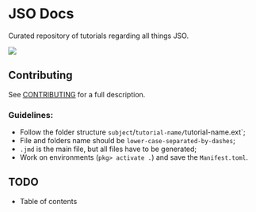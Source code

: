 # JSO Docs

Curated repository of tutorials regarding all things JSO.

[![](https://img.shields.io/badge/docs-stable-3f51b5.svg)](https://JuliaSmoothOptimizers.github.io)

## Contributing

See [CONTRIBUTING](CONTRIBUTING.md) for a full description.

### Guidelines:

- Follow the folder structure `subject`/`tutorial-name/`tutorial-name.ext`;
- File and folders name should be `lower-case-separated-by-dashes`;
- `.jmd` is the main file, but all files have to be generated;
- Work on environments (`pkg> activate .`) and save the `Manifest.toml`.

## TODO

- Table of contents